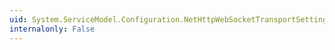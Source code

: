 ```yaml
---
uid: System.ServiceModel.Configuration.NetHttpWebSocketTransportSettingsElement.TransportUsage
internalonly: False
---
```

